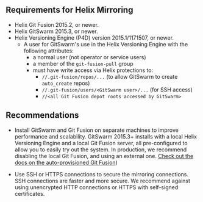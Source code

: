 ## Requirements for Helix Mirroring

*   Helix Git Fusion 2015.2, or newer.
*   Helix GitSwarm 2015.3, or newer.
*   Helix Versioning Engine (P4D) version 2015.1/1171507, or newer.
    *   A user for GitSwarm's use in the Helix Versioning Engine with the
        following attributes:
        *   a normal user (not operator or service users)
        *   a member of the `git-fusion-pull` group
        *   must have write access via Helix protections to:
            *   `//.git-fusion/repos/...` (to allow GitSwarm to create
                `auto_create` repos)
            *   `//.git-fusion/users/<GitSwarm user>/...` (for SSH access)
            *   `//<all Git Fusion depot roots accessed by GitSwarm>`

## Recommendations

*   Install GitSwarm and Git Fusion on separate machines to improve
    performance and scalability. GitSwarm 2015.3+ installs with a local
    Helix Versioning Engine and a local Git Fusion server, all
    pre-configured to allow you to easily try out the system. In
    production, we recommend disabling the local Git Fusion, and using an
    external one. [Check out the docs on the auto-provisioned Git
    Fusion](../../install/auto_provision.md))

*   Use SSH or HTTPS connections to secure the mirroring connections.
    SSH connections are faster and more secure. We recommend against using
    unencrypted HTTP connections or HTTPS with self-signed certificates.
